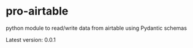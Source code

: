 # pro-airtable
python module to read/write data from airtable using Pydantic schemas

Latest version: 0.0.1
